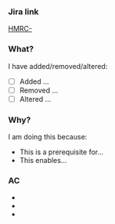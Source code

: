 ### Jira link

[HMRC-<TODO>](https://transformuk.atlassian.net/browse/HMRC-<TODO>)
### What?

I have added/removed/altered:

- [ ] Added ...
- [ ] Removed ...
- [ ] Altered ...

### Why?

I am doing this because:

- This is a prerequisite for...
- This enables...

### AC

-
-
-
